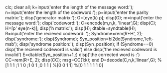 
clc;
clear all;
k=input('enter the length of the message word:');
n=input('enter the length of the codeword:');
p=input('enter the parity matrix:');
disp('generator matrix:');
G=[eye(k) p];
disp(G);
m=input('enter the message word:');
disp('codeword:');
C=encode(m,n,k, 'linear',G);
disp(C);
H=[p' eye(n-k)];
disp('h matrix:');
disp(H);
dtable=syndtable(H);
R=input('enter the recieved codeword: ');
Syndrome=rem(R*H', 2);
disp('syndrome:');
disp(Syndrome);
Syn_position=bi2de(Syndrome,'left-msb');
disp('syndrome position:');
disp(Syn_position);
if (Syndrome==0)
 disp('the recieved codeword is valid')
 else
 disp('the recieved codeword is invalid')
 E=dtable(Syn_position+1,:)
 disp('the corrected word is :')
 CC=rem(R+E, 2);
 disp(CC);
 msg=CC(1:k);
end
D=decode(C,n,k,'linear',G);
%[1 1 1 ;1 1 0 ;1 0 1 ;0 1 1 ]
%[0 0 1 1]
%[0 1 1 1 1 1 0]
